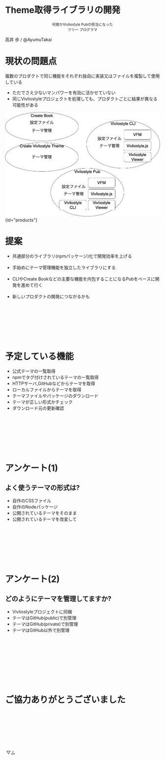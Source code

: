 # Theme取得ライブラリの開発

<div style="text-align:center;">

<small>何故かVivliostyle Pubの担当になった<br>
フリー プログラマ</small>
</div>

 高井 歩 / @AyumuTakai


# 現状の問題点

<style>
#products { height: 60%; margin:0 auto -30%; display:block; }
</style>



複数のプロダクトで同じ機能をそれぞれ独自に実装又はファイルを複製して使用している

* ただでさえ少ないマンパワーを有効に活かせていない
* 同じVivliostyleプロジェクトを処理しても、プロダクトごとに結果が異なる可能性がある

![](products.png){id="products"}

# 提案

* 共通部分のライブラリ(npmパッケージ)化で開発効率を上げる<br><br>
* 手始めにテーマ管理機能を独立したライブラリにする<br><br>
* CLIやCreate Bookなどの主要な機能を内包することになるPubをベースに開発を進めて行く<br><br>
* 新しいプロダクトの開発につながるかも


&nbsp;  


&nbsp;

&nbsp;  
  
&nbsp;

# 予定している機能

* 公式テーマの一覧取得
* npmでタグ付けされているテーマの一覧取得
* HTTPサーバ,GitHubなどからテーマを取得
* ローカルファイルからテーマを取得
* テーマファイルやパッケージのダウンロード
* テーマが正しい形式かチェック
* ダウンロード元の更新確認

&nbsp;  

&nbsp;

&nbsp;  
  
&nbsp;

# アンケート(1)

## よく使うテーマの形式は?

* 自作のCSSファイル
* 自作のNodeパッケージ
* 公開されているテーマをそのまま
* 公開されているテーマを改変して

&nbsp;  

&nbsp;

&nbsp;  
  
&nbsp;

# アンケート(2)

## どのようにテーマを管理してますか?

* Vivliostyleプロジェクトに同梱
* テーマはGitHub(public)で別管理
* テーマはGitHub(private)で別管理
* テーマはGitHub以外で別管理

&nbsp;

&nbsp;  

&nbsp;

&nbsp;  
  
&nbsp;

# ご協力ありがとうございました

&nbsp;

&nbsp;

&nbsp;  
  
&nbsp;

&nbsp;▽ふ